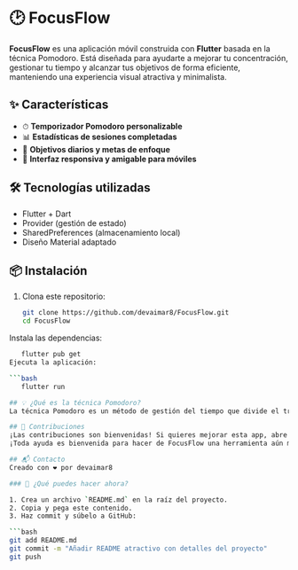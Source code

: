 # 🕑 FocusFlow

**FocusFlow** es una aplicación móvil construida con **Flutter** basada en la técnica Pomodoro. Está diseñada para ayudarte a mejorar tu concentración, gestionar tu tiempo y alcanzar tus objetivos de forma eficiente, manteniendo una experiencia visual atractiva y minimalista.

## ✨ Características

- ⏱ **Temporizador Pomodoro personalizable**  
- 📊 **Estadísticas de sesiones completadas**  
- 🎯 **Objetivos diarios y metas de enfoque**
- 📱 **Interfaz responsiva y amigable para móviles**

## 🛠 Tecnologías utilizadas

- Flutter + Dart  
- Provider (gestión de estado)  
- SharedPreferences (almacenamiento local)  
- Diseño Material adaptado

## 📦 Instalación

1. Clona este repositorio:

   ```bash
   git clone https://github.com/devaimar8/FocusFlow.git
   cd FocusFlow
Instala las dependencias:

```bash
   flutter pub get
Ejecuta la aplicación:

```bash
   flutter run

## 💡 ¿Qué es la técnica Pomodoro?
La técnica Pomodoro es un método de gestión del tiempo que divide el trabajo en bloques de 25 minutos llamados "pomodoros", seguidos de descansos cortos. Tras completar varios pomodoros, se toma un descanso más largo. Esta técnica ayuda a mantener la concentración y prevenir el agotamiento.

## 🙌 Contribuciones
¡Las contribuciones son bienvenidas! Si quieres mejorar esta app, abre un issue o haz un pull request.
¡Toda ayuda es bienvenida para hacer de FocusFlow una herramienta aún mejor!

## 📬 Contacto
Creado con ❤️ por devaimar8

### 📌 ¿Qué puedes hacer ahora?

1. Crea un archivo `README.md` en la raíz del proyecto.
2. Copia y pega este contenido.
3. Haz commit y súbelo a GitHub:

```bash
git add README.md
git commit -m "Añadir README atractivo con detalles del proyecto"
git push
